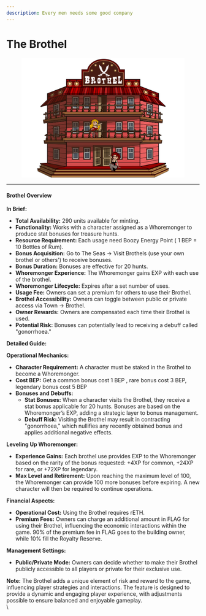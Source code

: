 ```yaml
---
description: Every men needs some good company
---
```


# The Brothel



<figure><img src="../../.gitbook/assets/BROTHEL=.png" alt=""><figcaption></figcaption></figure>

***

#### Brothel Overview

**In Brief:**

* **Total Availability:** 290 units available for minting.
* **Functionality:** Works with a character assigned as a Whoremonger to produce stat bonuses for treasure hunts.
* **Resource Requirement:** Each usage need Boozy Energy Point ( 1 BEP = 10 Bottles of Rum).
* **Bonus Acquisition:** Go to The Seas -> Visit Brothels (use your own brothel or others') to receive bonuses.
* **Bonus Duration:** Bonuses are effective for 20 hunts.
* **Whoremonger Experience:** The Whoremonger gains EXP with each use of the brothel.
* **Whoremonger Lifecycle:** Expires after a set number of uses.
* **Usage Fee:** Owners can set a premium for others to use their Brothel.
* **Brothel Accessibility:** Owners can toggle between public or private access via Town -> Brothel.
* **Owner Rewards:** Owners are compensated each time their Brothel is used.
* **Potential Risk:** Bonuses can potentially lead to receiving a debuff called "gonorrhoea."

**Detailed Guide:**

**Operational Mechanics:**

* **Character Requirement:** A character must be staked in the Brothel to become a Whoremonger.
* **Cost BEP:** Get a common bonus cost 1 BEP , rare bonus cost 3 BEP, legendary bonus cost 5 BEP
* **Bonuses and Debuffs:**
  * **Stat Bonuses:** When a character visits the Brothel, they receive a stat bonus applicable for 20 hunts. Bonuses are based on the Whoremonger’s EXP, adding a strategic layer to bonus management.
  * **Debuff Risk:** Visiting the Brothel may result in contracting "gonorrhoea," which nullifies any recently obtained bonus and applies additional negative effects.

**Leveling Up Whoremonger:**

* **Experience Gains:** Each brothel use provides EXP to the Whoremonger based on the rarity of the bonus requested: +4XP for common, +24XP for rare, or +72XP for legendary.
* **Max Level and Retirement:** Upon reaching the maximum level of 100, the Whoremonger can provide 100 more bonuses before expiring. A new character will then be required to continue operations.

**Financial Aspects:**

* **Operational Cost:** Using the Brothel requires rETH.
* **Premium Fees:** Owners can charge an additional amount in FLAG for using their Brothel, influencing the economic interactions within the game. 90% of the premium fee in FLAG goes to the building owner, while 10% fill the Royalty Reserve.

**Management Settings:**

* **Public/Private Mode:** Owners can decide whether to make their Brothel publicly accessible to all players or private for their exclusive use.

**Note:** The Brothel adds a unique element of risk and reward to the game, influencing player strategies and interactions. The feature is designed to provide a dynamic and engaging player experience, with adjustments possible to ensure balanced and enjoyable gameplay.\
\

